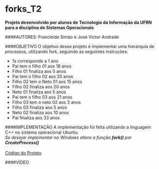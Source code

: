 # forks_T2
**Projeto desenvolvido por alunos de Tecnologia da Informação da UFRN para a disciplina de Sistemas Operacionais**

####AUTORES: 
Francleide Simão e José Victor Andrade

####OBJETIVO
O objetivo desse projeto é implementar uma hierarquia de processos, utilizando fork, seguindo as seguintes instruções:
<ul>
<li>1s corresponde a 1 ano</li>
<li>Pai tem o filho 01 aos 18 anos</li>
<li>Filho 01 finaliza aos 5 anos</li>
<li>Pai tem o filho 02 aos 20 anos</li>
<li>Filho 02 tem o Neto 01 aos 15 anos</li>
<li>Filho 02 finaliza aos 20 anos</li>
<li>Neto 01 finaliza aos 5 anos</li>
<li>Pai tem o filho 03 aos 21 anos</li>
<li>Filho 03 tem o neto 02 aos 3 anos</li>
<li>Filho 03 finaliza aos 5 anos</li>
<li>Neto 02 finaliza aos 10 anos</li>
<li>Pai finaliza aos 33 anos</li>
</ul>

####IMPLEMENTAÇÃO
A implementação foi feita utilizando a linguagem C++ no sistema operacional Ubuntu.<br>
_Se desejar implementar no Windows altere a função **fork()** por **CreateProcess()**_<br><br>
<a href="https://github.com/francleide/forks_T2/blob/master/Trabalho_2.cpp">Código do Projeto</a>

####VÍDEO
